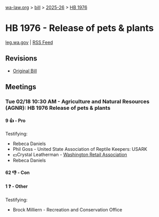 [wa-law.org](/) > [bill](/bill/) > [2025-26](/bill/2025-26/) > [HB 1976](/bill/2025-26/hb/1976/)

# HB 1976 - Release of pets & plants
[leg.wa.gov](https://app.leg.wa.gov/billsummary?BillNumber=1976&Year=2025&Initiative=false) | [RSS Feed](./rss.xml)

## Revisions
* [Original Bill](1/)

## Meetings
### Tue 02/18 10:30 AM - Agriculture and Natural Resources (AGNR): HB 1976 Release of pets & plants
#### 9 👍 - Pro
Testifying:
* Rebeca Daniels
* Phil Goss - United State Association of Reptile Keepers: USARK
* 💵Crystal Leatherman - [Washington Retail Association](/org/washington_retail_association/)
* Rebeca Daniels

#### 62 👎 - Con

#### 1 ❓ - Other
Testifying:
* Brock Milliern - Recreation and Conservation Office
